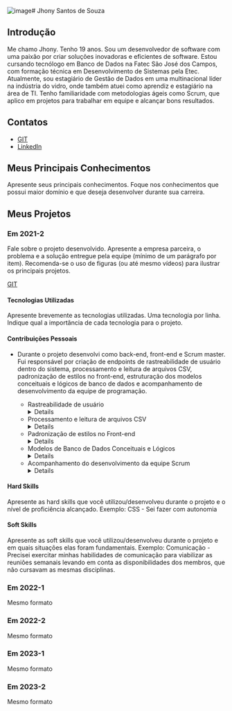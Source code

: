 ![image](https://github.com/user-attachments/assets/3259426c-c849-4a10-8e64-0e115e1e1ca9)# Jhony Santos de Souza

## Introdução

Me chamo Jhony. Tenho 19 anos. Sou um desenvolvedor de software com uma paixão por criar soluções inovadoras e eficientes de software. Estou cursando tecnólogo em Banco de Dados na Fatec São José dos Campos, com formação técnica em Desenvolvimento de Sistemas pela Etec. Atualmente, sou estagiário de Gestão de Dados em uma multinacional líder na indústria do vidro, onde também atuei como aprendiz e estagiário na área de TI. Tenho familiaridade com metodologias ágeis como Scrum, que aplico em projetos para trabalhar em equipe e alcançar bons resultados.

## Contatos
* [GIT](https://www.github.com/santosjhony12)
* [LinkedIn](www.linkedin.com/in/jhonysouzadev)

## Meus Principais Conhecimentos
Apresente seus principais conhecimentos. Foque nos conhecimentos que possui maior domínio e que deseja desenvolver durante sua carreira.


## Meus Projetos

### Em 2021-2
Fale sobre o projeto desenvolvido. Apresente a empresa parceira, o problema e a solução entregue pela equipe (mínimo de um parágrafo por item). Recomenda-se o uso de figuras (ou até mesmo vídeos) para ilustrar os principais projetos.

[GIT](https://www.git.com)

#### Tecnologias Utilizadas
Apresente brevemente as tecnologias utilizadas. Uma tecnologia por linha. Indique qual a importância de cada tecnologia para o projeto.

#### Contribuições Pessoais
- Durante o projeto desenvolvi como back-end, front-end  e Scrum master. Fui responsável por criação de endpoints de rastreabilidade de usuário dentro do sistema, processamento e leitura de arquivos CSV, padronização de estilos no front-end, estruturação dos modelos conceituais e lógicos de banco de dados e acompanhamento de desenvolvimento da equipe de programação. 

    - Rastreabilidade de usuário
          <details>
              Identificar o usuário logado no sistema e registrar todas as ações executadas. A principio, enfrentei dificuldades para capturar o usuário através do Spring Security, o que exigiu esforços para o desenvolvimento do histórico. Depois de testes e refatorações, cheguei a uma solução vigente de registrar a ação toda vez que fosse chamado um endpoint, exigindo obrigatoriamente que o usuário esteja logado para realizar qualquer tipo de requisição HTTP (exceto requisições de login).
          ![image](https://github.com/user-attachments/assets/487c705d-a150-4a03-a39f-003f74672166)
          </details>
    - Processamento e leitura de arquivos CSV
          <details>
              Desenvolvi um algoritmo capaz de capturar um arquivo CSV através de uma requisição HTTP(POST) convertido em código binário, logo transformar novamente em arquivo e ler através de um Buffered, em seguida, fiz o processamento do CSV utilizando bibliotecas importadas do Java e realizei o input dos dados para o banco de dados relacional. Importante ressaltar, foi utilizado o método duas vezes em dentro do sistema, sendo a primeira para configuração de uma base de dados, e a segunda para upload de dados com a configuração do esquema pronto.
      ![image](https://github.com/user-attachments/assets/239ff7f4-0254-4f62-b084-a4bf35ef017a)
          </details>
    - Padronização de estilos no Front-end
          <details>
              Ao final do projeto, auxiliei os desenvolvedores fron-ends na padronização dos estilos das interfaces do sistema. Enfretei algumas dificuldades, já que não utilizamos nenhum framework de estilização, precisei replicar muito trecho de código em diversas telas, gerando um retrabalho do que já estava feito. Todavia, com refatorações e ajustes, consegui centralizar em arquivos CSS padrões para consumir em mais de uma tela, diminuindo o excesso de código duplicado no sistema.
      ![WhatsApp Image 2024-08-19 at 20 02 03](https://github.com/user-attachments/assets/2efd4a6d-8962-459b-a8f6-02c68a5731f2)
          </details>
    - Modelos de Banco de Dados Conceituais e Lógicos
        <details>
              Contribui para o desenvolvimento dos modelos Conceituais e Lógicos de banco de dados. No primeiro momento, tive dificuldades para o modelo inicial, já que não possuia um entendimento completo e concreto do projeto. Todavia, com o progresso das Sprints foi possível ter uma visão mais ampla da aplicação facilitando o desenvolvimento do DER e entendimento dos relacionamentos entre as entidades de banco de dados. 
        ![LOGICO_API_DOM_ROCK_V3_PNG](https://github.com/user-attachments/assets/5d28e1ce-ae8c-4c02-9a9c-2b96dc94c55f)
        </details>
    - Acompanhamento do desenvolvimento da equipe Scrum
      <details>
              Nesse projeto, tive a oportunidade de trabalhar com a equipe como Scrum Master, ficando com atividades de gerenciamento de tasks e da equipe Scrum. Durante o processo, observei dificuldades nos desenvolvedores em quesitos técnicos, dessa forma, obtive a estratégia de rever as tasks e redistribui-las, contudo, auxiliando e reforçando o estudo das tecnologias.
        ![image](https://github.com/user-attachments/assets/7f854631-3ed7-43d7-8999-0cf565d1572d)
      </details>


#### Hard Skills
Apresente as hard skills que você utilizou/desenvolveu durante o projeto e o nível de proficiência alcançado. Exemplo: CSS - Sei fazer com autonomia

#### Soft Skills
Apresente as soft skills que você utilizou/desenvolveu durante o projeto e em quais situações elas foram fundamentais. Exemplo: Comunicação - Precisei exercitar minhas habilidades de comunicação para viabilizar as reuniões semanais levando em conta as disponibilidades dos membros, que não cursavam as mesmas disciplinas.

### Em 2022-1
Mesmo formato

### Em 2022-2
Mesmo formato

### Em 2023-1
Mesmo formato

### Em 2023-2
Mesmo formato






